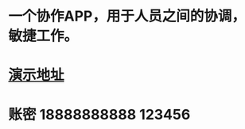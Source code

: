 # 一个协作APP，用于人员之间的协调，敏捷工作。
# [](http://kd.663399.top)
# [演示地址](http://kd.663399.top)
# 账密 18888888888 123456